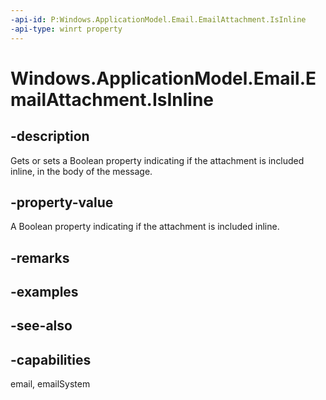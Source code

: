 ```yaml
---
-api-id: P:Windows.ApplicationModel.Email.EmailAttachment.IsInline
-api-type: winrt property
---
```


<!-- Property syntax
public bool IsInline { get;  set; }
-->

# Windows.ApplicationModel.Email.EmailAttachment.IsInline

## -description
Gets or sets a Boolean property indicating if the attachment is included inline, in the body of the message.

## -property-value
A Boolean property indicating if the attachment is included inline.

## -remarks

## -examples

## -see-also

## -capabilities
email, emailSystem
